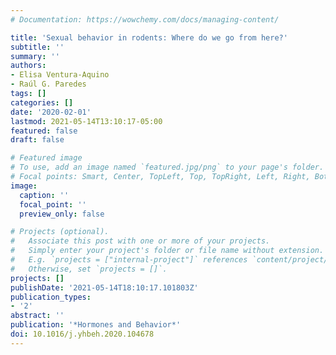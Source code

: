 ```yaml
---
# Documentation: https://wowchemy.com/docs/managing-content/

title: 'Sexual behavior in rodents: Where do we go from here?'
subtitle: ''
summary: ''
authors:
- Elisa Ventura-Aquino
- Raúl G. Paredes
tags: []
categories: []
date: '2020-02-01'
lastmod: 2021-05-14T13:10:17-05:00
featured: false
draft: false

# Featured image
# To use, add an image named `featured.jpg/png` to your page's folder.
# Focal points: Smart, Center, TopLeft, Top, TopRight, Left, Right, BottomLeft, Bottom, BottomRight.
image:
  caption: ''
  focal_point: ''
  preview_only: false

# Projects (optional).
#   Associate this post with one or more of your projects.
#   Simply enter your project's folder or file name without extension.
#   E.g. `projects = ["internal-project"]` references `content/project/deep-learning/index.md`.
#   Otherwise, set `projects = []`.
projects: []
publishDate: '2021-05-14T18:10:17.101803Z'
publication_types:
- '2'
abstract: ''
publication: '*Hormones and Behavior*'
doi: 10.1016/j.yhbeh.2020.104678
---
```

